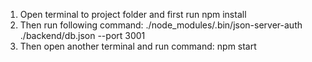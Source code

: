 1. Open terminal to project folder and first run npm install
2. Then run following command: ./node_modules/.bin/json-server-auth ./backend/db.json --port 3001
3. Then open another terminal and run command: npm start 
